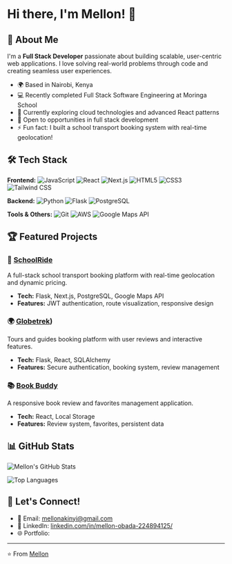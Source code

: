 # Hi there, I'm Mellon! 👋

## 🚀 About Me
I'm a **Full Stack Developer** passionate about building scalable, user-centric web applications. I love solving real-world problems through code and creating seamless user experiences.

- 🌍 Based in Nairobi, Kenya
- 💻 Recently completed Full Stack Software Engineering at Moringa School
- 🌱 Currently exploring cloud technologies and advanced React patterns
- 🎯 Open to opportunities in full stack development
- ⚡ Fun fact: I built a school transport booking system with real-time geolocation!

## 🛠️ Tech Stack

**Frontend:**
![JavaScript](https://img.shields.io/badge/-JavaScript-F7DF1E?style=flat-square&logo=javascript&logoColor=black)
![React](https://img.shields.io/badge/-React-61DAFB?style=flat-square&logo=react&logoColor=black)
![Next.js](https://img.shields.io/badge/-Next.js-000000?style=flat-square&logo=next.js&logoColor=white)
![HTML5](https://img.shields.io/badge/-HTML5-E34F26?style=flat-square&logo=html5&logoColor=white)
![CSS3](https://img.shields.io/badge/-CSS3-1572B6?style=flat-square&logo=css3&logoColor=white)
![Tailwind CSS](https://img.shields.io/badge/-Tailwind_CSS-38B2AC?style=flat-square&logo=tailwind-css&logoColor=white)

**Backend:**
![Python](https://img.shields.io/badge/-Python-3776AB?style=flat-square&logo=python&logoColor=white)
![Flask](https://img.shields.io/badge/-Flask-000000?style=flat-square&logo=flask&logoColor=white)
![PostgreSQL](https://img.shields.io/badge/-PostgreSQL-336791?style=flat-square&logo=postgresql&logoColor=white)

**Tools & Others:**
![Git](https://img.shields.io/badge/-Git-F05032?style=flat-square&logo=git&logoColor=white)
![AWS](https://img.shields.io/badge/-AWS-232F3E?style=flat-square&logo=amazon-aws&logoColor=white)
![Google Maps API](https://img.shields.io/badge/-Google_Maps_API-4285F4?style=flat-square&logo=google-maps&logoColor=white)

## 🏆 Featured Projects

### 🚌 [SchoolRide](https://github.com/Melloniah/School-Minibus-Booking-System)
A full-stack school transport booking platform with real-time geolocation and dynamic pricing.
- **Tech:** Flask, Next.js, PostgreSQL, Google Maps API
- **Features:** JWT authentication, route visualization, responsive design

### 🌍 [Globetrek](https://github.com/Melloniah/Globe-Trek-Tours-and-TourGuides))
Tours and guides booking platform with user reviews and interactive features.
- **Tech:** Flask, React, SQLAlchemy
- **Features:** Secure authentication, booking system, review management

### 📚 [Book Buddy](https://github.com/Melloniah/book-buddy)
A responsive book review and favorites management application.
- **Tech:** React, Local Storage
- **Features:** Review system, favorites, persistent data

## 📊 GitHub Stats

![Mellon's GitHub Stats](https://github-readme-stats.vercel.app/api?username=melloniah&show_icons=true&theme=radical)

![Top Languages](https://github-readme-stats.vercel.app/api/top-langs/?username=melloniah&layout=compact&theme=radical)

## 🤝 Let's Connect!

- 📧 Email: mellonakinyi@gmail.com
- 💼 LinkedIn: [linkedin.com/in/mellon-obada-224894125/](https://linkedin.com/in/mellon-obada-224894125/)
- 🌐 Portfolio: 
---

⭐️ From [Mellon](https://github.com/melloniah)
